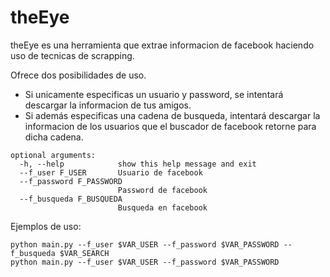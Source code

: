 # theEye
theEye es una herramienta que extrae informacion de facebook haciendo uso de tecnicas de scrapping.

Ofrece dos posibilidades de uso. 
- Si unicamente especificas un usuario y password, se intentará descargar la informacion de tus amigos.
- Si además especificas una cadena de busqueda, intentará descargar la informacion de los usuarios que
el buscador de facebook retorne para dicha cadena. 

```console
optional arguments:
  -h, --help            show this help message and exit
  --f_user F_USER       Usuario de facebook
  --f_password F_PASSWORD
                        Password de facebook
  --f_busqueda F_BUSQUEDA
                        Busqueda en facebook
```
Ejemplos de uso:

```console
python main.py --f_user $VAR_USER --f_password $VAR_PASSWORD --f_busqueda $VAR_SEARCH
python main.py --f_user $VAR_USER --f_password $VAR_PASSWORD
```
